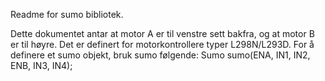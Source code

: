 Readme for sumo bibliotek.

Dette dokumentet antar at motor A er til venstre sett bakfra, og at motor B er til høyre.
Det er definert for motorkontrollere typer L298N/L293D.
For å definere et sumo objekt, bruk sumo følgende:
Sumo sumo(ENA, IN1, IN2, ENB, IN3, IN4);

